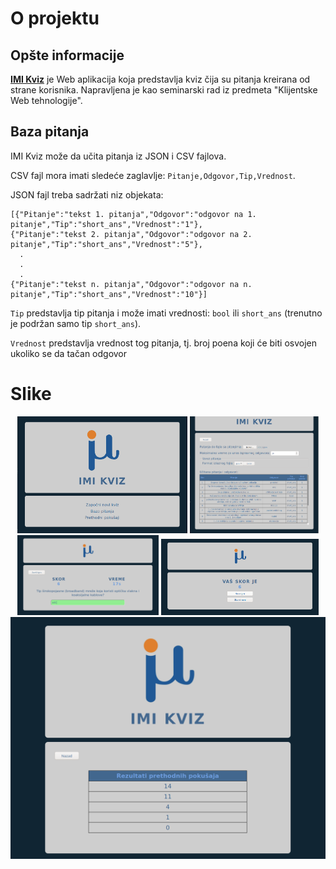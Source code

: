 # O projektu

## Opšte informacije

[**IMI Kviz**][site] je Web aplikacija koja predstavlja kviz čija su pitanja kreirana od strane korisnika. Napravljena je kao seminarski rad iz predmeta "Klijentske Web tehnologije".


## Baza pitanja


IMI Kviz može da učita pitanja iz JSON i CSV fajlova.  

CSV fajl mora imati sledeće zaglavlje: `Pitanje,Odgovor,Tip,Vrednost`.

JSON fajl treba sadržati niz objekata:
```
[{"Pitanje":"tekst 1. pitanja","Odgovor":"odgovor na 1. pitanje","Tip":"short_ans","Vrednost":"1"},
{"Pitanje":"tekst 2. pitanja","Odgovor":"odgovor na 2. pitanje","Tip":"short_ans","Vrednost":"5"},
  .
  .
  .
{"Pitanje":"tekst n. pitanja","Odgovor":"odgovor na n. pitanje","Tip":"short_ans","Vrednost":"10"}]
```

`Tip` predstavlja tip pitanja i može imati vrednosti: `bool` ili `short_ans` (trenutno je podržan samo tip `short_ans`).  
  
`Vrednost` predstavlja vrednost tog pitanja, tj. broj poena koji će biti osvojen ukoliko se da tačan odgovor

# Slike

<div style="text-align: center">
  <img src="./documentation/glavni-meni.png" alt="IMI Kviz: glavni meni" width="54%"/>
  <img src="./documentation/pitanja.png" alt="IMI Kviz: deo sa pitanjima" width="41%"/>
  <img src="./documentation/igra.png" alt="IMI Kviz: igra" width="45%"/>
  <img src="./documentation/kraj.png" alt="IMI Kviz: kraj igre" width="50%"/>
  <img src="./documentation/rezultati.png" alt="IMI Kviz: prethodni rezultati"/>
</div>

[//]: # ( Reference )

[site]: https://todorovicsrdjan.github.io/IMI-kviz/
